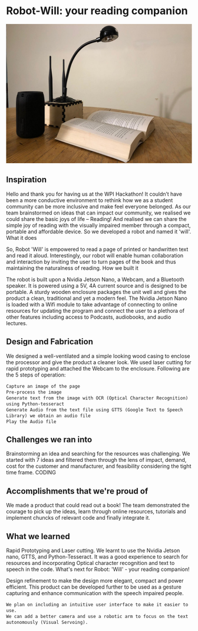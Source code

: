 # Robot-Will: your reading companion

![node_graph](assets/Will.jpg)

## Inspiration

Hello and thank you for having us at the WPI Hackathon! It couldn’t have been a more conductive environment to rethink how we as a student community can be more inclusive and make feel everyone belonged. As our team brainstormed on ideas that can impact our community, we realised we could share the basic joys of life – Reading! And realised we can share the simple joy of reading with the visually impaired member through a compact, portable and affordable device. So we developed a robot and named it 'will'.
What it does

So, Robot 'Will' is empowered to read a page of printed or handwritten text and read it aloud. Interestingly, our robot will enable human collaboration and interaction by inviting the user to turn pages of the book and thus maintaining the naturalness of reading.
How we built it

The robot is built upon a Nvidia Jetson Nano, a Webcam, and a Bluetooth speaker. It is powered using a 5V, 4A current source and is designed to be portable. A sturdy wooden enclosure packages the unit well and gives the product a clean, traditional and yet a modern feel. The Nvidia Jetson Nano is loaded with a Wifi module to take advantage of connecting to online resources for updating the program and connect the user to a plethora of other features including access to Podcasts, audiobooks, and audio lectures.

## Design and Fabrication

We designed a well-ventilated and a simple looking wood casing to enclose the processor and give the product a cleaner look. We used laser cutting for rapid prototyping and attached the Webcam to the enclosure. Following are the 5 steps of operation:

    Capture an image of the page
    Pre-process the image
    Generate text from the image with OCR (Optical Character Recognition) using Python-tesseract
    Generate Audio from the text file using GTTS (Google Text to Speech Library) we obtain an audio file
    Play the Audio file

## Challenges we ran into

Brainstorming an idea and searching for the resources was challenging. We started with 7 ideas and filtered them through the lens of impact, demand, cost for the customer and manufacturer, and feasibility considering the tight time frame. CODING

## Accomplishments that we're proud of

We made a product that could read out a book! The team demonstrated the courage to pick up the ideas, learn through online resources, tutorials and implement chuncks of relevant code and finally integrate it.

## What we learned

Rapid Prototyping and Laser cutting. We learnt to use the Nvidia Jetson nano, GTTS, and Python-Tesseract. It was a good experience to search for resources and incorporating Optical character recognition and text to speech in the code.
What's next for Robot: 'Will' - your reading companion!

Design refinement to make the design more elegant, compact and power efficient. This product can be developed further to be used as a gesture capturing and enhance communication with the speech impaired people.

    We plan on including an intuitive user interface to make it easier to use.
    We can add a better camera and use a robotic arm to focus on the text autonomously (Visual Servoing).

